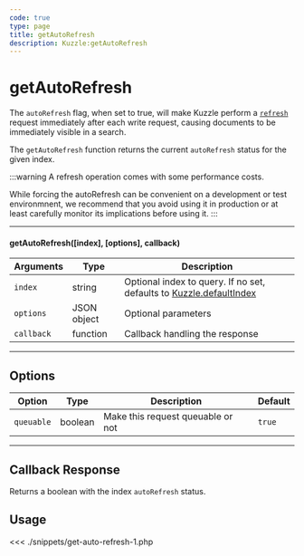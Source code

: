 ```yaml
---
code: true
type: page
title: getAutoRefresh
description: Kuzzle:getAutoRefresh
---
```


# getAutoRefresh

The `autoRefresh` flag, when set to true, will make Kuzzle perform a
[`refresh`](https://www.elastic.co/guide/en/elasticsearch/reference/5.4/docs-refresh.html) request
immediately after each write request, causing documents to be immediately visible in a search.

The `getAutoRefresh` function returns the current `autoRefresh` status for the given index.

:::warning
A refresh operation comes with some performance costs.

While forcing the autoRefresh can be convenient on a development or test environmnent, we recommend that you avoid using it in production or at least carefully monitor its implications before using it.
:::

---

#### getAutoRefresh([index], [options], callback)

| Arguments  | Type        | Description                                                                                          |
| ---------- | ----------- | ---------------------------------------------------------------------------------------------------- |
| `index`    | string      | Optional index to query. If no set, defaults to [Kuzzle.defaultIndex](/sdk/php/3/core-classes/kuzzle/#properties) |
| `options`  | JSON object | Optional parameters                                                                                  |
| `callback` | function    | Callback handling the response                                                                       |

---

## Options

| Option     | Type    | Description                       | Default |
| ---------- | ------- | --------------------------------- | ------- |
| `queuable` | boolean | Make this request queuable or not | `true`  |

---

## Callback Response

Returns a boolean with the index `autoRefresh` status.

## Usage

<<< ./snippets/get-auto-refresh-1.php
